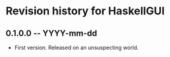 # Revision history for HaskellGUI

## 0.1.0.0 -- YYYY-mm-dd

* First version. Released on an unsuspecting world.
